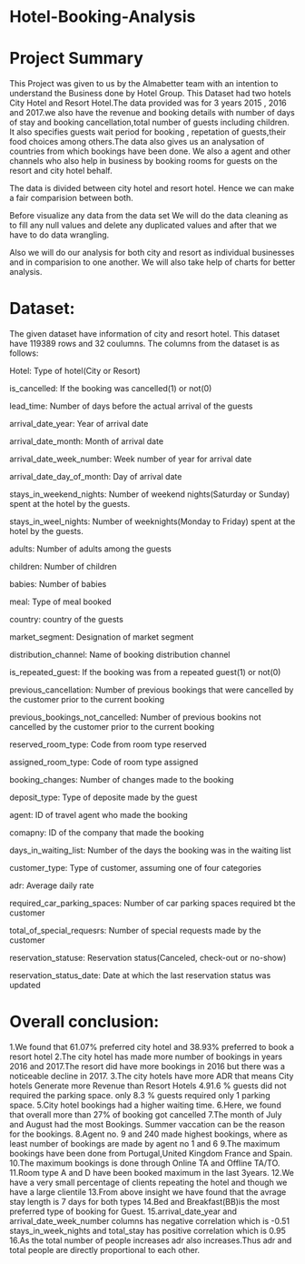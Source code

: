 # Hotel-Booking-Analysis

# Project Summary

This Project was given to us by the Almabetter team with an intention to understand the Business done by Hotel Group. This Dataset had two hotels City Hotel and Resort Hotel.The data provided was for 3 years 2015 , 2016 and 2017.we also have the revenue and booking details with number of days of stay and booking cancellation,total number of guests including children. It also specifies guests wait period for booking , repetation of guests,their food choices among others.The data also gives us an analysation of countries from which bookings have been done. We also a agent and other channels who also help in business by booking rooms for guests on the resort and city hotel behalf.

The data is divided between city hotel and resort hotel. Hence we can make a fair comparision between both.

Before visualize any data from the data set We will do the data cleaning as to fill any null values and delete any duplicated values and after that we have to do data wrangling.

Also we will do our analysis for both city and resort as individual businesses and in comparision to one another. We will also take help of charts for better analysis.

# Dataset:
The given dataset have information of city and resort hotel. This dataset have 119389 rows and 32 coulumns. The columns from the dataset is as follows:

 Hotel: Type of hotel(City or Resort)

is_cancelled: If the booking was cancelled(1) or not(0)

lead_time: Number of days before the actual arrival of the guests

arrival_date_year: Year of arrival date

arrival_date_month: Month of arrival date

arrival_date_week_number: Week number of year for arrival date

arrival_date_day_of_month: Day of arrival date

stays_in_weekend_nights: Number of weekend nights(Saturday or Sunday) spent at the hotel by the guests.

stays_in_weel_nights: Number of weeknights(Monday to Friday) spent at the hotel by the guests.

adults: Number of adults among the guests

children: Number of children

babies: Number of babies

meal: Type of meal booked

country: country of the guests

market_segment: Designation of market segment

distribution_channel: Name of booking distribution channel

is_repeated_guest: If the booking was from a repeated guest(1) or not(0)

previous_cancellation: Number of previous bookings that were cancelled by the customer prior to the current booking

previous_bookings_not_cancelled: Number of previous bookins not cancelled by the customer prior to the current booking

reserved_room_type: Code from room type reserved

assigned_room_type: Code of room type assigned

booking_changes: Number of changes made to the booking

deposit_type: Type of deposite made by the guest

agent: ID of travel agent who made the booking

comapny: ID of the company that made the booking

days_in_waiting_list: Number of the days the booking was in the waiting list

customer_type: Type of customer, assuming one of four categories

adr: Average daily rate

required_car_parking_spaces: Number of car parking spaces required bt the customer

total_of_special_requesrs: Number of special requests made by the customer

reservation_statuse: Reservation status(Canceled, check-out or no-show)

reservation_status_date: Date at which the last reservation status was updated

# Overall conclusion:

1.We found that 61.07% preferred city hotel and 38.93% preferred to book a resort hotel
2.The city hotel has made more number of bookings in years 2016 and 2017.The resort did have more bookings in 2016 but there was a noticeable decline in 2017.
3.The city hotels have more ADR that means City hotels Generate more Revenue than Resort Hotels
4.91.6 % guests did not required the parking space. only 8.3 % guests required only 1 parking space.
5.City hotel bookings had a higher waiting time.
6.Here, we found that overall more than 27% of booking got cancelled
7.The month of July and August had the most Bookings. Summer vaccation can be the reason for the bookings.
8.Agent no. 9 and 240 made highest bookings, where as least number of bookings are made by agent no 1 and 6
9.The maximum bookings have been done from Portugal,United Kingdom France and Spain.
10.The maximum bookings is done through Online TA and Offline TA/TO.
11.Room type A and D have been booked maximum in the last 3years.
12.We have a very small percentage of clients repeating the hotel and though we have a large clientile
13.From above insight we have found that the avrage stay length is 7 days for both types
14.Bed and Breakfast(BB)is the most preferred type of booking for Guest.
15.arrival_date_year and arrival_date_week_number columns has negative correlation which is -0.51 stays_in_week_nights and total_stay has positive correlation which is 0.95
16.As the total number of people increases adr also increases.Thus adr and total people are directly proportional to each other.
